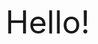 <!DOCTYPE html>
<html lang="en">

<head>
  <meta charset="UTF-8">
  <meta name="viewport" content="width=device-width, initial-scale=1.0">
  <link rel="stylesheet" href="../assets/style.css">
  <title>Starter Files and Tooling Setup!</title>
</head>

<p>Hello!</p>

<style>
  p {
    font-size: 50px;
    border-bottom: 10px solid var(--yellow);
    color: var(--black);
  }
</style>

<body>
  
</body>

</html>
